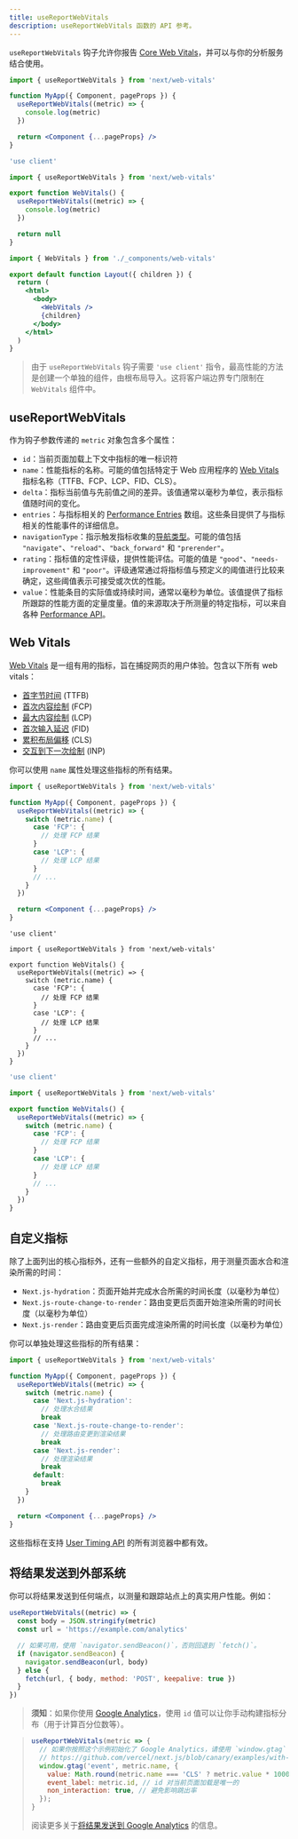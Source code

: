 ```yaml
---
title: useReportWebVitals
description: useReportWebVitals 函数的 API 参考。
---
```


`useReportWebVitals` 钩子允许你报告 [Core Web Vitals](https://web.dev/vitals/)，并可以与你的分析服务结合使用。

<PagesOnly>

```jsx
import { useReportWebVitals } from 'next/web-vitals'

function MyApp({ Component, pageProps }) {
  useReportWebVitals((metric) => {
    console.log(metric)
  })

  return <Component {...pageProps} />
}
```

</PagesOnly>

<AppOnly>

```jsx
'use client'

import { useReportWebVitals } from 'next/web-vitals'

export function WebVitals() {
  useReportWebVitals((metric) => {
    console.log(metric)
  })

  return null
}
```

```jsx
import { WebVitals } from './_components/web-vitals'

export default function Layout({ children }) {
  return (
    <html>
      <body>
        <WebVitals />
        {children}
      </body>
    </html>
  )
}
```

> 由于 `useReportWebVitals` 钩子需要 `'use client'` 指令，最高性能的方法是创建一个单独的组件，由根布局导入。这将客户端边界专门限制在 `WebVitals` 组件中。

</AppOnly>

## useReportWebVitals

作为钩子参数传递的 `metric` 对象包含多个属性：

- `id`：当前页面加载上下文中指标的唯一标识符
- `name`：性能指标的名称。可能的值包括特定于 Web 应用程序的 [Web Vitals](#web-vitals) 指标名称（TTFB、FCP、LCP、FID、CLS）。
- `delta`：指标当前值与先前值之间的差异。该值通常以毫秒为单位，表示指标值随时间的变化。
- `entries`：与指标相关的 [Performance Entries](https://developer.mozilla.org/docs/Web/API/PerformanceEntry) 数组。这些条目提供了与指标相关的性能事件的详细信息。
- `navigationType`：指示触发指标收集的[导航类型](https://developer.mozilla.org/docs/Web/API/PerformanceNavigationTiming/type)。可能的值包括 `"navigate"`、`"reload"`、`"back_forward"` 和 `"prerender"`。
- `rating`：指标值的定性评级，提供性能评估。可能的值是 `"good"`、`"needs-improvement"` 和 `"poor"`。评级通常通过将指标值与预定义的阈值进行比较来确定，这些阈值表示可接受或次优的性能。
- `value`：性能条目的实际值或持续时间，通常以毫秒为单位。该值提供了指标所跟踪的性能方面的定量度量。值的来源取决于所测量的特定指标，可以来自各种 [Performance API](https://developer.mozilla.org/docs/Web/API/Performance_API)。

## Web Vitals

[Web Vitals](https://web.dev/vitals/) 是一组有用的指标，旨在捕捉网页的用户体验。包含以下所有 web vitals：

- [首字节时间](https://developer.mozilla.org/docs/Glossary/Time_to_first_byte) (TTFB)
- [首次内容绘制](https://developer.mozilla.org/docs/Glossary/First_contentful_paint) (FCP)
- [最大内容绘制](https://web.dev/lcp/) (LCP)
- [首次输入延迟](https://web.dev/fid/) (FID)
- [累积布局偏移](https://web.dev/cls/) (CLS)
- [交互到下一次绘制](https://web.dev/inp/) (INP)

你可以使用 `name` 属性处理这些指标的所有结果。

<PagesOnly>

```jsx
import { useReportWebVitals } from 'next/web-vitals'

function MyApp({ Component, pageProps }) {
  useReportWebVitals((metric) => {
    switch (metric.name) {
      case 'FCP': {
        // 处理 FCP 结果
      }
      case 'LCP': {
        // 处理 LCP 结果
      }
      // ...
    }
  })

  return <Component {...pageProps} />
}
```

</PagesOnly>

<AppOnly>

```tsx switcher
'use client'

import { useReportWebVitals } from 'next/web-vitals'

export function WebVitals() {
  useReportWebVitals((metric) => {
    switch (metric.name) {
      case 'FCP': {
        // 处理 FCP 结果
      }
      case 'LCP': {
        // 处理 LCP 结果
      }
      // ...
    }
  })
}
```

```jsx switcher
'use client'

import { useReportWebVitals } from 'next/web-vitals'

export function WebVitals() {
  useReportWebVitals((metric) => {
    switch (metric.name) {
      case 'FCP': {
        // 处理 FCP 结果
      }
      case 'LCP': {
        // 处理 LCP 结果
      }
      // ...
    }
  })
}
```

</AppOnly>

<PagesOnly>

## 自定义指标

除了上面列出的核心指标外，还有一些额外的自定义指标，用于测量页面水合和渲染所需的时间：

- `Next.js-hydration`：页面开始并完成水合所需的时间长度（以毫秒为单位）
- `Next.js-route-change-to-render`：路由变更后页面开始渲染所需的时间长度（以毫秒为单位）
- `Next.js-render`：路由变更后页面完成渲染所需的时间长度（以毫秒为单位）

你可以单独处理这些指标的所有结果：

```jsx
import { useReportWebVitals } from 'next/web-vitals'

function MyApp({ Component, pageProps }) {
  useReportWebVitals((metric) => {
    switch (metric.name) {
      case 'Next.js-hydration':
        // 处理水合结果
        break
      case 'Next.js-route-change-to-render':
        // 处理路由变更到渲染结果
        break
      case 'Next.js-render':
        // 处理渲染结果
        break
      default:
        break
    }
  })

  return <Component {...pageProps} />
}
```

这些指标在支持 [User Timing API](https://caniuse.com/#feat=user-timing) 的所有浏览器中都有效。

</PagesOnly>

## 将结果发送到外部系统

你可以将结果发送到任何端点，以测量和跟踪站点上的真实用户性能。例如：

```jsx
useReportWebVitals((metric) => {
  const body = JSON.stringify(metric)
  const url = 'https://example.com/analytics'

  // 如果可用，使用 `navigator.sendBeacon()`，否则回退到 `fetch()`。
  if (navigator.sendBeacon) {
    navigator.sendBeacon(url, body)
  } else {
    fetch(url, { body, method: 'POST', keepalive: true })
  }
})
```

> **须知**：如果你使用 [Google Analytics](https://analytics.google.com/analytics/web/)，使用 `id` 值可以让你手动构建指标分布（用于计算百分位数等）。

> ```js
> useReportWebVitals(metric => {
>   // 如果你按照这个示例初始化了 Google Analytics，请使用 `window.gtag`：
>   // https://github.com/vercel/next.js/blob/canary/examples/with-google-analytics
>   window.gtag('event', metric.name, {
>     value: Math.round(metric.name === 'CLS' ? metric.value * 1000 : metric.value), // 值必须是整数
>     event_label: metric.id, // id 对当前页面加载是唯一的
>     non_interaction: true, // 避免影响跳出率
>   });
> }
> ```
>
> 阅读更多关于[将结果发送到 Google Analytics](https://github.com/GoogleChrome/web-vitals#send-the-results-to-google-analytics) 的信息。
